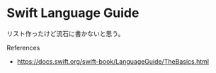 # Swift Language Guide

リスト作ったけど流石に書かないと思う。

References
- https://docs.swift.org/swift-book/LanguageGuide/TheBasics.html

